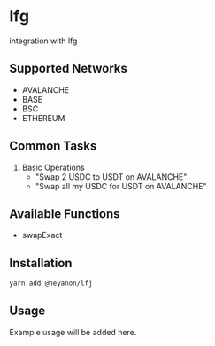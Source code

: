 # lfg

integration with lfg

## Supported Networks

- AVALANCHE
- BASE
- BSC
- ETHEREUM

## Common Tasks

1. Basic Operations
   - "Swap 2 USDC to USDT on AVALANCHE"
   - "Swap all my USDC for USDT on AVALANCHE"

## Available Functions

- swapExact

## Installation

```bash
yarn add @heyanon/lfj
```

## Usage

Example usage will be added here.
